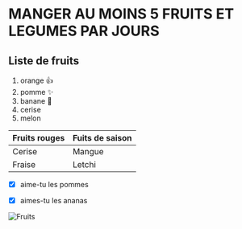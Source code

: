 # MANGER AU MOINS 5 FRUITS ET LEGUMES PAR JOURS 
## **Liste de fruits**

1.   orange :+1:
2.   pomme :sparkles:
3.   banane :metal:
4.   cerise
5.   melon



 | Fruits rouges | Fuits de saison |
 | --------------| ----------------|
 | Cerise        | Mangue          |
 | Fraise        | Letchi          |
 
 
 
 - [x] aime-tu les pommes 
 - [x] aimes-tu les ananas
 
 
 
 
  ![Fruits](https://www.unlockfood.ca/EatRightOntario/media/Website-images-resized/How-to-store-fruit-to-keep-it-fresh-resized.jpg)
